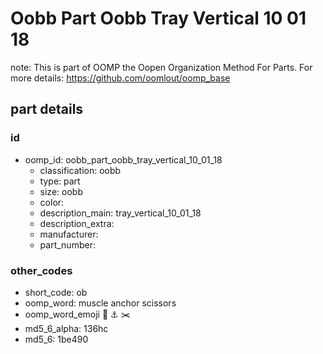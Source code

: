# Oobb Part Oobb Tray Vertical 10 01 18  

note: This is part of OOMP the Oopen Organization Method For Parts. For more details: https://github.com/oomlout/oomp_base

##  part details





### id
* oomp_id: oobb_part_oobb_tray_vertical_10_01_18
  * classification: oobb
  * type: part
  * size: oobb
  * color: 
  * description_main: tray_vertical_10_01_18
  * description_extra: 
  * manufacturer: 
  * part_number: 

### other_codes
* short_code: ob
* oomp_word: muscle anchor scissors
* oomp_word_emoji :muscle: :anchor: :scissors:
* md5_6_alpha: 136hc
* md5_6: 1be490